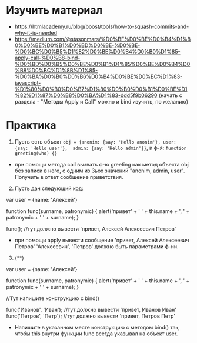 ﻿# Изучить материал
* https://htmlacademy.ru/blog/boost/tools/how-to-squash-commits-and-why-it-is-needed
* https://medium.com/@stasonmars/%D0%BF%D0%BE%D0%B4%D1%80%D0%BE%D0%B1%D0%BD%D0%BE-%D0%BE-%D0%BC%D0%B5%D1%82%D0%BE%D0%B4%D0%B0%D1%85-apply-call-%D0%B8-bind-%D0%BD%D0%B5%D0%BE%D0%B1%D1%85%D0%BE%D0%B4%D0%B8%D0%BC%D1%8B%D1%85-%D0%BA%D0%B0%D0%B6%D0%B4%D0%BE%D0%BC%D1%83-javascript-%D1%80%D0%B0%D0%B7%D1%80%D0%B0%D0%B1%D0%BE%D1%82%D1%87%D0%B8%D0%BA%D1%83-ddd5f9b06290 (начать с раздела - "Методы Apply и Call" можно и bind изучить, по желанию)



# Практика

1) Пусть есть объект `obj = {anonim: {say: 'Hello anonim'}, user: {say: 'Hello user'},  admin: {say: 'Hello admin'}}`, и ф-я: `function greeting(who) {}`

* при помощи метода call вызвать ф-ю greeting как метод объекта obj без записи в него, с одним из 3ьох значений "anonim, admin, user". Получить в ответ сообщение приветствия.

2) Пусть дан следующий код:


var user = {name: 'Алексей'}

function func(surname, patronymic) {
	alert('привет' + ' ' + this.name + ', ' + patronymic + ' ' + surname);
}

func(); //тут должно вывести 'привет, Алексей Алексеевич Петров'

* при помощи apply вывести сообщение 'привет, Алексей Алексеевич Петров'
'Алексеевич', 'Петров' должно быть параметрами ф-ии.

3) (**) 

var user = {name: 'Алексей'}

function func(surname, patronymic) {
		alert('привет' + ' ' + this.name + ', ' + patronymic + ' ' + surname);
}

//Тут напишите конструкцию с bind()

func('Иванов', 'Иван'); //тут должно вывести 'привет, Иванов Иван'
func('Петров', 'Петр'); //тут должно вывести 'привет, Петров Петр'

* Напишите в указанном месте конструкцию с методом bind() так, чтобы this внутри функции func всегда указывал на объект user.

